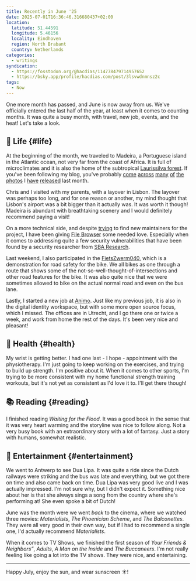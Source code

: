 ```yaml
---
title: Recently in June '25
date: 2025-07-01T16:36:46.316680437+02:00
location:
  latitude: 51.44591
  longitude: 5.46156
  locality: Eindhoven
  region: North Brabant
  country: Netherlands
categories:
  - writings
syndication:
  - https://fosstodon.org/@hacdias/114778479714957652
  - https://bsky.app/profile/hacdias.com/post/3lsvwdnmnsz2c
tags:
  - Now
---
```


One more month has passed, and June is now away from us. We've officially entered the last half of the year, at least when it comes to counting months. It was quite a busy month, with travel, new job, events, and the heat! Let's take a look.

<!--more-->

## 🍄 Life {#life}

At the beginning of the month, we traveled to Madeira, a Portuguese island in the Atlantic ocean, not very far from the coast of Africa. It is full of microclimates and it is also the home of the subtropical [Laurissilva forest](https://en.wikipedia.org/wiki/Laurisilva_of_Madeira). If you've been following my blog, you've probably [come](/2025/06/13/magical-mist/) [across](/2025/06/13/laurissilva/) [many](/2025/06/14/pico-do-areeiro/) [of](/2025/06/19/banana-island/) [the](/2025/06/14/perspective/) [photos](/2025/06/15/solitude/) I [have](/2025/06/15/tranquility/) [released](/2025/06/17/untitled/) last month.

Chris and I visited with my parents, with a layover in Lisbon. The layover was perhaps too long, and for one reason or another, my mind thought that Lisbon's airport was a bit bigger than it actually was. It was worth it though! Madeira is abundant with breathtaking scenery and I would definitely recommend paying a visit!

On a more technical side, and despite [trying](/2025/06/14/maintaining-open-source-projects/) to find new maintainers for the project, I have been giving [File Browser](https://github.com/filebrowser/filebrowser) some needed love. Especially when it comes to addressing quite a few security vulnerabilities that have been found by a security researcher from [SBA Research](https://www.sba-research.org/).

Last weekend, I also participated in the [FietsZwerm040](https://fietszwerm040.nl/), which is a demonstration for road safety for the bike. We all bikes as one through a route that shows some of the not-so-well-thought-of-intersections and other road features for the bike. It was also quite nice that we were sometimes allowed to bike on the actual normal road and even on the bus lane.

Lastly, I started a new job at [Animo](https://animo.id/). Just like my previous job, it is also in the digital identity workspace, but with some more open source focus, which I missed. The offices are in Utrecht, and I go there one or twice a week, and work from home the rest of the days. It's been very nice and pleasant!

## 💪 Health {#health}

My wrist is getting better. I had one last - I hope - appointment with the physiotherapy. I'm just going to keep working on the exercises, and trying to build up strength. I'm positive about it. When it comes to other sports, I'm trying to be more consistent with my home functional strength training workouts, but it's not yet as consistent as I'd love it to. I'll get there though!

## 📚 Reading {#reading}

I finished reading *Waiting for the Flood*. It was a good book in the sense that it was very heart warming and the storyline was nice to follow along. Not a very busy book with an extraordinary story with a lot of fantasy. Just a story with humans, somewhat realistic.

## 🍿 Entertainment {#entertainment}

We went to Antwerp to see Dua Lipa. It was quite a ride since the Dutch railways were striking and the bus was late and everything, but we got there on time and also came back on time. Dua Lipa was very good live and I was actually impressed. I'm not sure why, but I didn't expect it. Something nice about her is that she always sings a song from the country where she's performing at! She even spoke a bit of Dutch!

June was the month were we went *back* to the cinema, where we watched three movies: *Materialists*, *The Phoenician Scheme*, and *The Balconettes*. They were all very good in their own way, but if I had to recommend a single one, I'd actually recommend *Materialists*.

When it comes to TV Shows, we finished the first season of *Your Friends & Neighbors”*, *Adults*, *A Man on the Inside* and *The Buccaneers*. I'm not really feeling like going a lot into the TV shows. They were nice, and entertaining.

<hr>

Happy July, enjoy the sun, and wear sunscreen ☀️!
